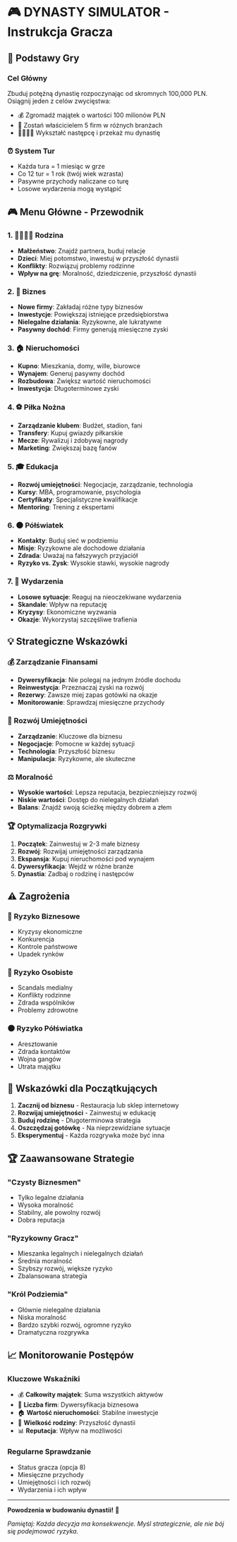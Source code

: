 # 🎮 DYNASTY SIMULATOR - Instrukcja Gracza

## 🎯 Podstawy Gry

### Cel Główny
Zbuduj potężną dynastię rozpoczynając od skromnych 100,000 PLN. Osiągnij jeden z celów zwycięstwa:
- 💰 Zgromadź majątek o wartości 100 milionów PLN
- 🏢 Zostań właścicielem 5 firm w różnych branżach
- 👨‍👩‍👧‍👦 Wykształć następcę i przekaż mu dynastię

### ⏰ System Tur
- Każda tura = 1 miesiąc w grze
- Co 12 tur = 1 rok (twój wiek wzrasta)
- Pasywne przychody naliczane co turę
- Losowe wydarzenia mogą wystąpić

## 🎮 Menu Główne - Przewodnik

### 1. 👨‍👩‍👧‍👦 Rodzina
- **Małżeństwo**: Znajdź partnera, buduj relacje
- **Dzieci**: Miej potomstwo, inwestuj w przyszłość dynastii
- **Konflikty**: Rozwiązuj problemy rodzinne
- **Wpływ na grę**: Moralność, dziedziczenie, przyszłość dynastii

### 2. 🏢 Biznes
- **Nowe firmy**: Zakładaj różne typy biznesów
- **Inwestycje**: Powiększaj istniejące przedsiębiorstwa
- **Nielegalne działania**: Ryzykowne, ale lukratywne
- **Pasywny dochód**: Firmy generują miesięczne zyski

### 3. 🏠 Nieruchomości
- **Kupno**: Mieszkania, domy, wille, biurowce
- **Wynajem**: Generuj pasywny dochód
- **Rozbudowa**: Zwiększ wartość nieruchomości
- **Inwestycja**: Długoterminowe zyski

### 4. ⚽ Piłka Nożna
- **Zarządzanie klubem**: Budżet, stadion, fani
- **Transfery**: Kupuj gwiazdy piłkarskie
- **Mecze**: Rywalizuj i zdobywaj nagrody
- **Marketing**: Zwiększaj bazę fanów

### 5. 🎓 Edukacja
- **Rozwój umiejętności**: Negocjacje, zarządzanie, technologia
- **Kursy**: MBA, programowanie, psychologia
- **Certyfikaty**: Specjalistyczne kwalifikacje
- **Mentoring**: Trening z ekspertami

### 6. 🌑 Półświatek
- **Kontakty**: Buduj sieć w podziemiu
- **Misje**: Ryzykowne ale dochodowe działania
- **Zdrada**: Uważaj na fałszywych przyjaciół
- **Ryzyko vs. Zysk**: Wysokie stawki, wysokie nagrody

### 7. 📰 Wydarzenia
- **Losowe sytuacje**: Reaguj na nieoczekiwane wydarzenia
- **Skandale**: Wpływ na reputację
- **Kryzysy**: Ekonomiczne wyzwania
- **Okazje**: Wykorzystaj szczęśliwe trafienia

## 💡 Strategiczne Wskazówki

### 💰 Zarządzanie Finansami
- **Dywersyfikacja**: Nie polegaj na jednym źródle dochodu
- **Reinwestycja**: Przeznaczaj zyski na rozwój
- **Rezerwy**: Zawsze miej zapas gotówki na okazje
- **Monitorowanie**: Sprawdzaj miesięczne przychody

### 🎯 Rozwój Umiejętności
- **Zarządzanie**: Kluczowe dla biznesu
- **Negocjacje**: Pomocne w każdej sytuacji
- **Technologia**: Przyszłość biznesu
- **Manipulacja**: Ryzykowne, ale skuteczne

### ⚖️ Moralność
- **Wysokie wartości**: Lepsza reputacja, bezpieczniejszy rozwój
- **Niskie wartości**: Dostęp do nielegalnych działań
- **Balans**: Znajdź swoją ścieżkę między dobrem a złem

### 🏆 Optymalizacja Rozgrywki
1. **Początek**: Zainwestuj w 2-3 małe biznesy
2. **Rozwój**: Rozwijaj umiejętności zarządzania
3. **Ekspansja**: Kupuj nieruchomości pod wynajem
4. **Dywersyfikacja**: Wejdź w różne branże
5. **Dynastia**: Zadbaj o rodzinę i następców

## ⚠️ Zagrożenia

### 🚨 Ryzyko Biznesowe
- Kryzysy ekonomiczne
- Konkurencja
- Kontrole państwowe
- Upadek rynków

### 👥 Ryzyko Osobiste
- Scandals medialny
- Konflikty rodzinne
- Zdrada wspólników
- Problemy zdrowotne

### 🌑 Ryzyko Półświatka
- Aresztowanie
- Zdrada kontaktów
- Wojna gangów
- Utrata majątku

## 🎯 Wskazówki dla Początkujących

1. **Zacznij od biznesu** - Restauracja lub sklep internetowy
2. **Rozwijaj umiejętności** - Zainwestuj w edukację
3. **Buduj rodzinę** - Długoterminowa strategia
4. **Oszczędzaj gotówkę** - Na nieprzewidziane sytuacje
5. **Eksperymentuj** - Każda rozgrywka może być inna

## 🏆 Zaawansowane Strategie

### "Czysty Biznesmen"
- Tylko legalne działania
- Wysoka moralność
- Stabilny, ale powolny rozwój
- Dobra reputacja

### "Ryzykowny Gracz"
- Mieszanka legalnych i nielegalnych działań
- Średnia moralność
- Szybszy rozwój, większe ryzyko
- Zbalansowana strategia

### "Król Podziemia"
- Głównie nielegalne działania
- Niska moralność
- Bardzo szybki rozwój, ogromne ryzyko
- Dramatyczna rozgrywka

## 📈 Monitorowanie Postępów

### Kluczowe Wskaźniki
- 💰 **Całkowity majątek**: Suma wszystkich aktywów
- 🏢 **Liczba firm**: Dywersyfikacja biznesowa
- 🏠 **Wartość nieruchomości**: Stabilne inwestycje
- 👥 **Wielkość rodziny**: Przyszłość dynastii
- 📊 **Reputacja**: Wpływ na możliwości

### Regularne Sprawdzanie
- Status gracza (opcja 8)
- Miesięczne przychody
- Umiejętności i ich rozwój
- Wydarzenia i ich wpływ

---

**Powodzenia w budowaniu dynastii!** 🏰

*Pamiętaj: Każda decyzja ma konsekwencje. Myśl strategicznie, ale nie bój się podejmować ryzyka.*
